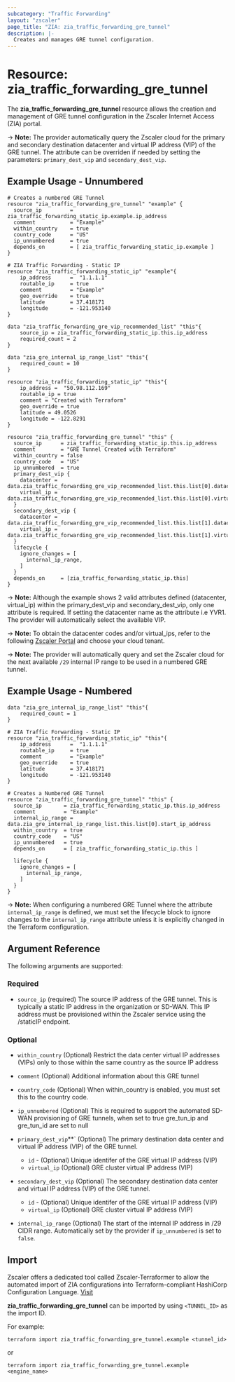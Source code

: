 ```yaml
---
subcategory: "Traffic Forwarding"
layout: "zscaler"
page_title: "ZIA: zia_traffic_forwarding_gre_tunnel"
description: |-
  Creates and manages GRE tunnel configuration.
---
```


# Resource: zia_traffic_forwarding_gre_tunnel

The **zia_traffic_forwarding_gre_tunnel** resource allows the creation and management of GRE tunnel configuration in the Zscaler Internet Access (ZIA) portal.

-> **Note:** The provider automatically query the Zscaler cloud for the primary and secondary destination datacenter and virtual IP address (VIP) of the GRE tunnel. The attribute can be overriden if needed by setting the parameters: `primary_dest_vip` and `secondary_dest_vip`.

## Example Usage - Unnumbered

```hcl
# Creates a numbered GRE Tunnel
resource "zia_traffic_forwarding_gre_tunnel" "example" {
  source_ip         = zia_traffic_forwarding_static_ip.example.ip_address
  comment           = "Example"
  within_country    = true
  country_code      = "US"
  ip_unnumbered     = true
  depends_on        = [ zia_traffic_forwarding_static_ip.example ]
}

# ZIA Traffic Forwarding - Static IP
resource "zia_traffic_forwarding_static_ip" "example"{
    ip_address      =  "1.1.1.1"
    routable_ip     = true
    comment         = "Example"
    geo_override    = true
    latitude        = 37.418171
    longitude       = -121.953140
}
```

```hcl
data "zia_traffic_forwarding_gre_vip_recommended_list" "this"{
    source_ip = zia_traffic_forwarding_static_ip.this.ip_address
    required_count = 2
}

data "zia_gre_internal_ip_range_list" "this"{
    required_count = 10
}

resource "zia_traffic_forwarding_static_ip" "this"{
    ip_address =  "50.98.112.169"
    routable_ip = true
    comment = "Created with Terraform"
    geo_override = true
    latitude = 49.0526
    longitude = -122.8291
}

resource "zia_traffic_forwarding_gre_tunnel" "this" {
  source_ip      = zia_traffic_forwarding_static_ip.this.ip_address
  comment        = "GRE Tunnel Created with Terraform"
  within_country = false
  country_code   = "US"
  ip_unnumbered  = true
  primary_dest_vip {
    datacenter = data.zia_traffic_forwarding_gre_vip_recommended_list.this.list[0].datacenter
    virtual_ip = data.zia_traffic_forwarding_gre_vip_recommended_list.this.list[0].virtual_ip
  }
  secondary_dest_vip {
    datacenter = data.zia_traffic_forwarding_gre_vip_recommended_list.this.list[1].datacenter
    virtual_ip = data.zia_traffic_forwarding_gre_vip_recommended_list.this.list[1].virtual_ip
  }
  lifecycle {
    ignore_changes = [
      internal_ip_range,
    ]
  }
  depends_on     = [zia_traffic_forwarding_static_ip.this]
}
```

-> **Note:** Although the example shows 2 valid attributes defined (datacenter, virtual_ip) within the primary_dest_vip and secondary_dest_vip, only one attribute is required. If setting the datacenter name as the attribute i.e YVR1. The provider will automatically select the available VIP.

-> **Note:** To obtain the datacenter codes and/or virtual_ips, refer to the following [Zscaler Portal](https://config.zscaler.com/zscloud.net/cenr) and choose your cloud tenant.

-> **Note:** The provider will automatically query and set the Zscaler cloud for the next available `/29` internal IP range to be used in a numbered GRE tunnel.

## Example Usage - Numbered

```hcl
data "zia_gre_internal_ip_range_list" "this"{
    required_count = 1
}

# ZIA Traffic Forwarding - Static IP
resource "zia_traffic_forwarding_static_ip" "this"{
    ip_address      =  "1.1.1.1"
    routable_ip     = true
    comment         = "Example"
    geo_override    = true
    latitude        = 37.418171
    longitude       = -121.953140
}

# Creates a Numbered GRE Tunnel
resource "zia_traffic_forwarding_gre_tunnel" "this" {
  source_ip       = zia_traffic_forwarding_static_ip.this.ip_address
  comment         = "Example"
  internal_ip_range = data.zia_gre_internal_ip_range_list.this.list[0].start_ip_address
  within_country  = true
  country_code    = "US"
  ip_unnumbered   = true
  depends_on      = [ zia_traffic_forwarding_static_ip.this ]

  lifecycle {
    ignore_changes = [
      internal_ip_range,
    ]
  }
}
```

-> **Note:** When configuring a numbered GRE Tunnel where the attribute `internal_ip_range` is defined, we must set the lifecycle block to ignore changes to the ``internal_ip_range`` attribute unless it is explicitly changed in the Terraform configuration.

## Argument Reference

The following arguments are supported:

### Required

* `source_ip` (required) The source IP address of the GRE tunnel. This is typically a static IP address in the organization or SD-WAN. This IP address must be provisioned within the Zscaler service using the /staticIP endpoint.

### Optional

* `within_country` (Optional) Restrict the data center virtual IP addresses (VIPs) only to those within the same country as the source IP address
* `comment` (Optional) Additional information about this GRE tunnel
* `country_code` (Optional) When within_country is enabled, you must set this to the country code.
* `ip_unnumbered` (Optional) This is required to support the automated SD-WAN provisioning of GRE tunnels, when set to true gre_tun_ip and gre_tun_id are set to null
* `primary_dest_vip`**` (Optional) The primary destination data center and virtual IP address (VIP) of the GRE tunnel.
  * `id` - (Optional) Unique identifer of the GRE virtual IP address (VIP)
  * `virtual_ip` (Optional) GRE cluster virtual IP address (VIP)

* `secondary_dest_vip` (Optional) The secondary destination data center and virtual IP address (VIP) of the GRE tunnel.
  * `id` - (Optional) Unique identifer of the GRE virtual IP address (VIP)
  * `virtual_ip` (Optional) GRE cluster virtual IP address (VIP)

* `internal_ip_range` (Optional) The start of the internal IP address in /29 CIDR range. Automatically set by the provider if `ip_unnumbered` is set to `false`.

## Import

Zscaler offers a dedicated tool called Zscaler-Terraformer to allow the automated import of ZIA configurations into Terraform-compliant HashiCorp Configuration Language.
[Visit](https://github.com/zscaler/zscaler-terraformer)

**zia_traffic_forwarding_gre_tunnel** can be imported by using `<TUNNEL_ID>` as the import ID.

For example:

```shell
terraform import zia_traffic_forwarding_gre_tunnel.example <tunnel_id>
```

or

```shell
terraform import zia_traffic_forwarding_gre_tunnel.example <engine_name>
```
